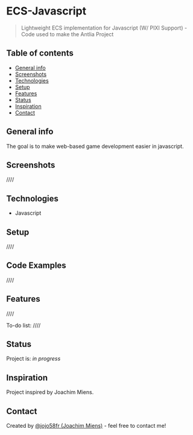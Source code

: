 # ECS-Javascript
> Lightweight ECS implementation for Javascript (W/ PIXI Support) - Code used to make the Antlia Project

## Table of contents
* [General info](#general-info)
* [Screenshots](#screenshots)
* [Technologies](#technologies)
* [Setup](#setup)
* [Features](#features)
* [Status](#status)
* [Inspiration](#inspiration)
* [Contact](#contact)

## General info
The goal is to make web-based game development easier in javascript.

## Screenshots
////

## Technologies
* Javascript

## Setup
////

## Code Examples
////

## Features
////

To-do list:
////

## Status
Project is: _in progress_

## Inspiration
Project inspired by Joachim Miens.

## Contact
Created by [@jojo58fr (Joachim Miens)](https://github.com/jojo58fr) - feel free to contact me!